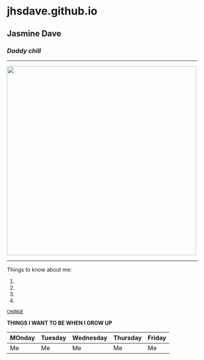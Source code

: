 # jhsdave.github.io
Jasmine Dave 
---
### *Daddy chill*
---
<img src="https://user-images.githubusercontent.com/122240967/212249882-9c2791dc-f98c-4daf-92c9-e8cd2dcd1a90.png" width="500" height="500">

---
Things to know about me:

1. 
2. 
3.
4.

[`CH4NGE`](https://www.youtube.com/watch?v=LbO4pg_LHUI&list=RDLbO4pg_LHUI&start_radio=1)

**THINGS I WANT TO BE WHEN I GROW UP**

| MOnday | Tuesday | Wednesday | Thursday  | Friday |
| ------ | --------| --------  |-----------|--------|
|    Me  |    Me   |     Me    |     Me    |    Me  | 







